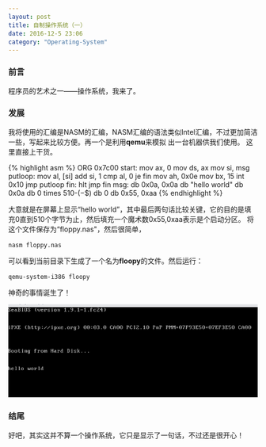 ```yaml
---
layout: post
title: 自制操作系统（一）
date: 2016-12-5 23:06
category: "Operating-System"
---
```


### 前言
程序员的艺术之一——操作系统，我来了。

### 发展
我将使用的汇编是NASM的汇编，NASM汇编的语法类似Intel汇编，不过更加简洁一些，写起来比较方便。再一个是利用**qemu**来模拟 出一台机器供我们使用。
这里直接上干货。

{% highlight asm %}
ORG 0x7c00
start:
	mov ax, 0
	mov ds, ax
	mov si, msg
putloop:
	mov al, [si]
	add si, 1
	cmp al, 0
	je fin
	mov ah, 0x0e
	mov bx, 15
	int 0x10
	jmp putloop
fin:
	hlt
	jmp fin
msg:
	db 0x0a, 0x0a
	db "hello world"
	db 0x0a
	db 0
	times 510-($-$$) db 0
	db 0x55, 0xaa
{% endhighlight %}

大意就是在屏幕上显示“hello world”，其中最后两句话比较关键，它的目的是填充0直到510个字节为止，然后填充一个魔术数0x55,0xaa表示是个启动分区。
将这个文件保存为“floppy.nas"，然后很简单，

```shell
nasm floppy.nas
```

可以看到当前目录下生成了一个名为**floopy**的文件。然后运行：

```shell
qemu-system-i386 floopy
```

神奇的事情诞生了！

![echo](/images/Operating-System/echo-hello-world.png)

### 结尾
好吧，其实这并不算一个操作系统，它只是显示了一句话，不过还是很开心！
